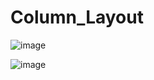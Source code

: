 # Column_Layout
![image](https://github.com/user-attachments/assets/1d5c27ae-4be7-48e9-a840-c1fbb782d4ef)

![image](https://github.com/user-attachments/assets/9a846c41-31a8-4371-950f-7bdffca57207)

